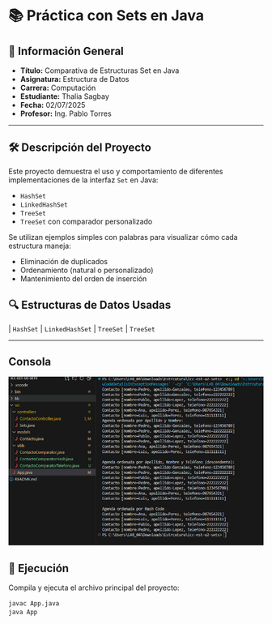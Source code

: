 # 📚 Práctica con Sets en Java

## 📌 Información General

- **Título:** Comparativa de Estructuras Set en Java  
- **Asignatura:** Estructura de Datos  
- **Carrera:** Computación  
- **Estudiante:** Thalia Sagbay  
- **Fecha:** 02/07/2025
- **Profesor:** Ing. Pablo Torres  

---

## 🛠️ Descripción del Proyecto

Este proyecto demuestra el uso y comportamiento de diferentes implementaciones de la interfaz `Set` en Java:

- `HashSet`
- `LinkedHashSet`
- `TreeSet`
- `TreeSet` con comparador personalizado

Se utilizan ejemplos simples con palabras para visualizar cómo cada estructura maneja:

- Eliminación de duplicados  
- Ordenamiento (natural o personalizado)  
- Mantenimiento del orden de inserción  


## 🔍 Estructuras de Datos Usadas
| `HashSet`
| `LinkedHashSet`
| `TreeSet`
| `TreeSet`

---

## Consola

![Salida en consola](image.png)


## 🚀 Ejecución

Compila y ejecuta el archivo principal del proyecto:

```bash
javac App.java
java App
